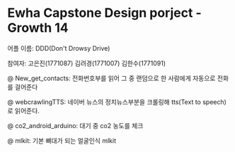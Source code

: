 # Ewha Capstone Design porject - Growth 14

어플 이름: DDD(Don't Drowsy Drive)

참여자: 고은진(1771087) 김려경(1771007) 김한수(1771091)

@ New_get_contacts: 전화번호부를 읽어 그 중 랜덤으로 한 사람에게 자동으로 전화를 걸어준다

@ webcrawlingTTS: 네이버 뉴스의 정치뉴스부분을 크롤링해 tts(Text to speech)로 읽어준다.

@ co2_android_arduino: 대기 중 co2 농도를 체크

@ mlkit: 기본 뼈대가 되는 얼굴인식 mlkit
